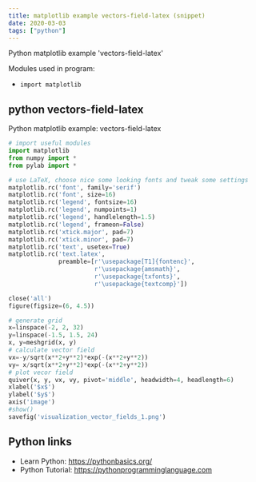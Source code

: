 ```yaml
---
title: matplotlib example vectors-field-latex (snippet)
date: 2020-03-03
tags: ["python"]
---
```

Python matplotlib example 'vectors-field-latex'


Modules used in program: 
* `import matplotlib`

## python vectors-field-latex

Python matplotlib example: vectors-field-latex

```python
# import useful modules
import matplotlib
from numpy import *
from pylab import *

# use LaTeX, choose nice some looking fonts and tweak some settings
matplotlib.rc('font', family='serif')
matplotlib.rc('font', size=16)
matplotlib.rc('legend', fontsize=16)
matplotlib.rc('legend', numpoints=1)
matplotlib.rc('legend', handlelength=1.5)
matplotlib.rc('legend', frameon=False)
matplotlib.rc('xtick.major', pad=7)
matplotlib.rc('xtick.minor', pad=7)
matplotlib.rc('text', usetex=True)
matplotlib.rc('text.latex',
              preamble=[r'\usepackage[T1]{fontenc}',
                        r'\usepackage{amsmath}',
                        r'\usepackage{txfonts}',
                        r'\usepackage{textcomp}'])

close('all')
figure(figsize=(6, 4.5))

# generate grid
x=linspace(-2, 2, 32)
y=linspace(-1.5, 1.5, 24)
x, y=meshgrid(x, y)
# calculate vector field
vx=-y/sqrt(x**2+y**2)*exp(-(x**2+y**2))
vy= x/sqrt(x**2+y**2)*exp(-(x**2+y**2))
# plot vecor field
quiver(x, y, vx, vy, pivot='middle', headwidth=4, headlength=6)
xlabel('$x$')
ylabel('$y$')
axis('image')
#show()
savefig('visualization_vector_fields_1.png')


```

## Python links

- Learn Python: https://pythonbasics.org/
- Python Tutorial: https://pythonprogramminglanguage.com
